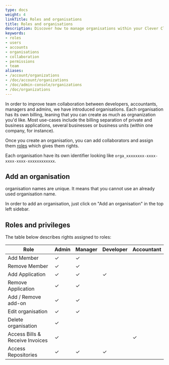 ```yaml
---
type: docs
weight: 4
linkTitle: Roles and organisations
title: Roles and organisations
description: Discover how to manage organisations within your Clever Cloud account. This guide covers creation of organisations and roles in the PaaS platform
keywords:
- roles
- users
- accounts
- organisations
- collaboration
- permissions
- team
aliases:
- /account/organizations
- /doc/account/organizations
- /doc/admin-console/organizations
- /doc/organizations
---
```


In order to improve team collaboration between developers, accountants, managers and admins, we have introduced organisations. Each organisation has its own billing, leaning that you can create as much as orgnanization you'd like. Most use-cases include the billing separation of private and business applications, several businesses or business units (within one company, for instance).

Once you create an organisation, you can add collaborators and assign them [roles](#roles-and-privileges) which gives them rights.

Each organisation have its own identifier looking like `orga_xxxxxxxx-xxxx-xxxx-xxxx-xxxxxxxxxxxx`.

## Add an organisation

organisation names are unique. It means that you cannot use an already used organisation name.

In order to add an organisation, just click on "Add an organisation" in the top left sidebar.

## Roles and privileges

The table below describes rights assigned to roles:

Role | Admin | Manager | Developer | Accountant |
-----|-------|---------|-----------|------------|
Add Member | ✓ | ✓ |  |  |
Remove Member | ✓ | ✓ |  |  |
Add Application | ✓ | ✓ | ✓ |  |
Remove Application | ✓ | ✓ |  |  |
Add / Remove add-on | ✓ | ✓ |  |  |
Edit organisation | ✓ | ✓ |  |  |
Delete organisation | ✓ |  |  |  |
Access Bills & Receive Invoices | ✓ |  |  | ✓ |
Access Repositories | ✓ | ✓ | ✓ |  |

